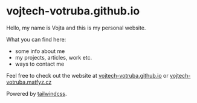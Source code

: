 # vojtech-votruba.github.io
Hello, my name is Vojta and this is my personal website.

What you can find here:
- some info about me
- my projects, articles, work etc.
- ways to contact me

Feel free to check out the website at [vojtech-votruba.github.io](https://vojtech-votruba.github.io/) or [vojtech-votruba.matfyz.cz](https://vojtech-votruba.matfyz.cz/)

Powered by [tailwindcss](https://tailwindcss.com/).
